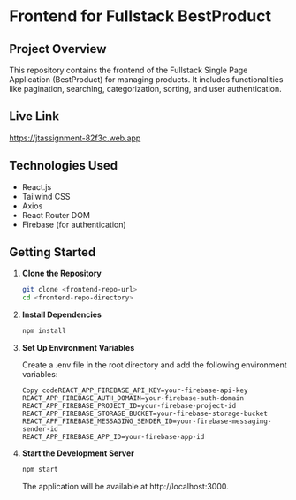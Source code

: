   # Frontend for Fullstack BestProduct

## Project Overview

This repository contains the frontend of the Fullstack Single Page Application (BestProduct) for managing products. It includes functionalities like pagination, searching, categorization, sorting, and user authentication.

## Live Link 
   https://jtassignment-82f3c.web.app

## Technologies Used

- React.js
- Tailwind CSS
- Axios
- React Router DOM
- Firebase (for authentication)

## Getting Started

1. **Clone the Repository**

   ```bash
   git clone <frontend-repo-url>
   cd <frontend-repo-directory>
   ```
2. **Install Dependencies**

   ```bash
   npm install
   ```
3. **Set Up Environment Variables**
   
   Create a .env file in the root directory and add the following environment 
   variables:

   ```plaintext
   Copy codeREACT_APP_FIREBASE_API_KEY=your-firebase-api-key
   REACT_APP_FIREBASE_AUTH_DOMAIN=your-firebase-auth-domain
   REACT_APP_FIREBASE_PROJECT_ID=your-firebase-project-id
   REACT_APP_FIREBASE_STORAGE_BUCKET=your-firebase-storage-bucket
   REACT_APP_FIREBASE_MESSAGING_SENDER_ID=your-firebase-messaging-sender-id
   REACT_APP_FIREBASE_APP_ID=your-firebase-app-id
   ```
4. **Start the Development Server**

   ```bash
   npm start
   ```
   The application will be available at http://localhost:3000.